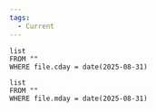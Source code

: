 ```yaml
---
tags:
  - Current
---
```

```dataview
list
FROM ""
WHERE file.cday = date(2025-08-31)
```

```dataview
list
FROM ""
WHERE file.mday = date(2025-08-31)
```